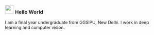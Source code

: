 ### <img src="https://github.com/TheDudeThatCode/TheDudeThatCode/blob/master/Assets/Hi.gif" width="29px"> Hello World 

I am a final year undergraduate from GGSIPU, New Delhi. I work in deep learning and computer vision.

<!--
**adityak2920/adityak2920** is a ✨ _special_ ✨ repository because its `README.md` (this file) appears on your GitHub profile.
--

- 🔭 I’m currently working on ...
- 🌱 I’m currently learning ...
- 👯 I’m looking to collaborate on ...
- 🤔 I’m looking for help with ...
- 💬 Ask me about ...
- 📫 How to reach me: ...
- 😄 Pronouns: ...
- ⚡ Fun fact: ...

